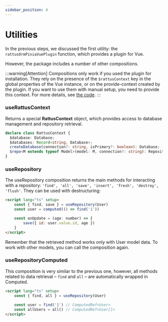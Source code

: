 ```yaml
---
sidebar_position: 4
---
```


# Utilities

In the previous steps, we discussed the first utility: the `rattusOrmPiniaVuePlugin` function, which provides a plugin for Vue.

However, the package includes a number of other compositions.

:::warning[Attention]
Compositions only work if you used the plugin for installation. They rely on the presence of the `$rattusContext` key in the global properties of the Vue instance, or on the provide-context created by the plugin. If you want to use them with manual setup, you need to provide this context. For more details, see [the code](https://github.com/lyohaplotinka/rattus-orm/blob/main/packages/pinia/src/plugin/plugin.ts).
:::

### useRattusContext
Returns a special **RattusContext** object, which provides access to database management and repository retrieval.
```typescript
declare class RattusContext {
  $database: Database;
  $databases: Record<string, Database>;
  createDatabase(connection?: string, isPrimary?: boolean): Database;
  $repo<M extends typeof Model>(model: M, connection?: string): Repository<InstanceType<M>>;
}
```

### useRepository

The useRepository composition returns the main methods for interacting with a repository: `'find', 'all', 'save', 'insert', 'fresh', 'destroy', 'flush'`. They can be used with destructuring:

```html
<script lang="ts" setup>
    const { find, save } = useRepository(User)
    const user = computed(() => find('1'))

    const onUpdate = (age: number) => {
        save({ id: user.value.id, age })
    }
</script>
```

Remember that the retrieved method works only with User model data. To work with other models, you can call the composition again.

### useRepositoryComputed
This composition is very similar to the previous one, however, all methods related to data retrieval – `find` and `all` – are automatically wrapped in Computed.
```html
<script lang="ts" setup>
    const { find, all } = useRepository(User)
    
    const user = find('1') // ComputedRef<User>
    const allUsers = all() // ComputedRef<User[]>
</script>
```
